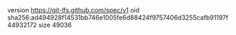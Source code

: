 version https://git-lfs.github.com/spec/v1
oid sha256:ad494928f14531bb746e1005fe6d88424f9757406d3255cafb91197f44932172
size 49036
